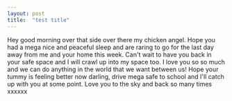 ```yaml
---
layout: post
title:  "test title"
---
```

Hey good morning over that side over there my chicken angel. Hope you had a mega nice and peaceful sleep and are raring to go for the last day away from me and your home this week. Can't wait to have you back in your safe space and I will crawl up into my space too. I love you so so much and we can do anything in the world that we want between us! Hope your tummy is feeling better now darling, drive mega safe to school and I'll catch up with you at some point. Love you to the sky and back so many times xxxxxx

